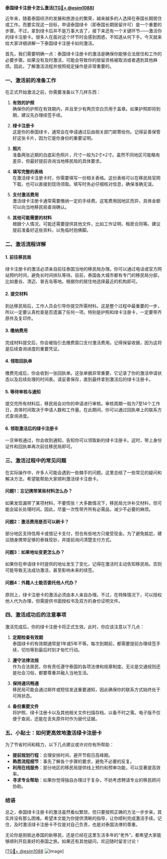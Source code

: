 **泰国绿卡注册卡怎么激活[[TG💪+ @esim1088](https://t.me/s/esim1088)]**

近年来，随着泰国经济的发展和旅游业的繁荣，越来越多的人选择在泰国长期居住或工作。而要实现这一目标，申请泰国绿卡（即泰国长期居留许可）是一个重要的步骤。不过，拿到绿卡后并不是万事大吉了，接下来还有一个关键环节——激活你的绿卡注册卡。很多人在面对这个环节时会感到困惑，不知道从何下手。今天就来给大家详细讲解一下泰国绿卡注册卡如何激活。

首先，我们需要明确一点：泰国绿卡注册卡的激活是确保你能够合法居住和工作的必要步骤。如果没有及时激活，可能会导致你的居留资格被取消或者遇到其他麻烦。因此，了解激活流程并按照规定操作是非常重要的。

### **一、激活前的准备工作**

在正式开始激活之前，你需要准备以下几样东西：

1. **有效的护照**  
   确保你的护照在有效期内，并且至少有两页空白页用于盖章。如果护照即将到期，建议先办理续签手续。

2. **绿卡注册卡**  
   这是你的泰国绿卡，通常会在申请通过后由相关部门邮寄给你。记得妥善保管好这张卡片，因为它是你身份的重要证明。

3. **照片**  
   准备两张近期的白底彩色照片，尺寸一般为2寸×2寸。虽然不同地区可能略有差异，但最好提前咨询当地移民局的具体要求。

4. **填写完整的表格**  
   在激活绿卡注册卡时，你需要填写一份相关表格。这份表格可以在移民局官网下载，也可以直接到现场领取。填写时务必仔细核对信息，确保准确无误。

5. **支付激活费用**  
   激活绿卡注册卡通常需要缴纳一定的手续费。这笔费用因地区而异，具体金额可以向当地移民局查询确认。

6. **其他可能需要的材料**  
   根据个人情况，可能还需要提供其他文件，比如工作证明、租房合同等。建议提前准备好这些资料，以免临时抱佛脚。

### **二、激活流程详解**

#### **1. 前往移民局**
绿卡注册卡的激活必须亲自前往泰国当地的移民局办理。你可以通过电话或官方网站预约时间，避免长时间排队等待。目前，泰国各大城市都有专门的移民局分部，比如曼谷、清迈、普吉岛等地。根据你的居住地选择最近的机构即可。

#### **2. 提交材料**
到达移民局后，工作人员会引导你提交所需材料。这是整个过程中最重要的一步，所以一定要认真检查是否遗漏了任何一项。特别是护照和绿卡注册卡，一定要带齐原件及复印件。

#### **3. 缴纳费用**
完成材料提交后，你会被指引去缴费窗口支付激活费用。记得保留收据，因为这将是后续查询进度的重要凭证。

#### **4. 领取回执单**
缴费完成后，你会收到一张回执单。这张单据非常重要，它记录了你的激活申请状态以及后续处理的时间表。请妥善保存，直到最终拿到激活后的绿卡注册卡。

#### **5. 等待审核与通知**
提交完所有材料后，移民局会对你的申请进行审核。审核周期一般为7至14个工作日，具体时间取决于申请人数和工作量。在此期间，你可以通过回执单上的联系方式查询进度。

#### **6. 领取激活后的绿卡注册卡**
一旦审核通过，你会收到通知，告知你可以领取新的绿卡注册卡。这时，带上身份证件和回执单再次前往移民局即可。

### **三、激活过程中的常见问题**

在实际操作中，许多人可能会遇到一些棘手的问题。这里总结了一些常见的疑问和解决方法，希望能帮助大家顺利激活绿卡注册卡。

#### **问题1：忘记携带某些材料怎么办？**
如果发现漏带了某项材料，不要慌张！大多数情况下，移民局允许补交材料，但可能会延长处理时间。因此，尽量一次性带齐所有必需品，减少不必要的麻烦。

#### **问题2：激活费用是否可以刷卡？**
部分地区支持信用卡或借记卡支付，但也有些地方只接受现金。为了避免尴尬，建议随身携带足够的泰铢现钞，并提前询问清楚支付方式。

#### **问题3：如果地址变更怎么办？**
如果你在申请绿卡时提供的地址发生了变化，记得在激活时主动告知移民局。否则可能导致无法成功激活，甚至影响未来的续签。

#### **问题4：外籍人士能否委托他人代办？**
原则上，绿卡注册卡的激活必须由本人亲自办理。不过，在特殊情况下，可以授权他人代为办理，但需提供书面授权书及双方的身份证明文件。

### **四、激活成功后的注意事项**

激活完成后，你的绿卡注册卡将正式生效。此时，你应该注意以下几点：

1. **定期检查有效期**  
   泰国绿卡的有效期通常是1年或5年不等。每次到期前，都需要提前办理续签手续，切勿等到最后时刻才匆忙行动。

2. **遵守法律法规**  
   作为合法居民，你有责任遵守泰国的各项法律和规章制度。无论是交通规则还是社会习俗，都要尊重并融入当地生活。

3. **保持通讯畅通**  
   移民局可能会通过邮件或短信发送重要通知，因此确保你的联系方式始终处于可用状态。

4. **备份重要文件**  
   将护照、绿卡注册卡以及其他相关文件扫描存档，以备不时之需。电子版不仅便于查阅，还能在丢失原件时作为替代证据。

### **五、小贴士：如何更高效地激活绿卡注册卡**

为了节省时间和精力，以下几点建议或许对你有所帮助：

- **提前规划行程**：合理安排时间，避开节假日高峰期。
- **熟悉流程细节**：事先了解各个步骤的要求，避免不必要的反复。
- **利用在线服务**：部分地区的移民局提供线上预约和预审功能，可以显著提高效率。
- **寻求专业帮助**：如果你觉得独自办理过于复杂，不妨考虑聘请专业的移民顾问协助。

### **结语**

总之，泰国绿卡注册卡的激活虽然看似繁琐，但只要按照正确的方法一步步来，其实并没有那么困难。希望本文能为你提供清晰的指导，让你顺利完成激活手续。记住，及时激活绿卡注册卡不仅是对自己负责，也是对泰国法律的尊重。

无论你是刚抵达泰国的新移民，还是已经在这里生活多年的“老外”，都希望大家能够顺利开启美好的泰国之旅。如果还有其他疑问，欢迎随时留言讨论！

[[TG💪+ @esim1088](https://t.me/s/esim1088) ![Image](https://i.postimg.cc/4NQfJmqS/Snipaste-2025-05-13-00-14-12.png)]